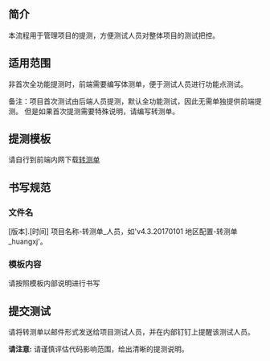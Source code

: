 ## 简介

本流程用于管理项目的提测，方便测试人员对整体项目的测试把控。

## 适用范围

非首次全功能提测时，前端需要编写体测单，便于测试人员进行功能点测试。

备注：项目首次测试由后端人员提测，默认全功能测试，因此无需单独提供前端提测。
但是如果首次提测需要特殊说明，请编写转测单。

## 提测模板

请自行到前端内网下载[转测单](http://192.168.1.26:8080/doku.php?id=home:huangxj:team:res)

## 书写规范

### 文件名

[版本].[时间] 项目名称-转测单_人员，如'v4.3.20170101 地区配置-转测单_huangxj'。

### 模板内容

请按照模板内部说明进行书写

## 提交测试

请将转测单以邮件形式发送给项目测试人员，并在内部钉钉上提醒该测试人员。

**请注意:** 请谨慎评估代码影响范围，给出清晰的提测说明。